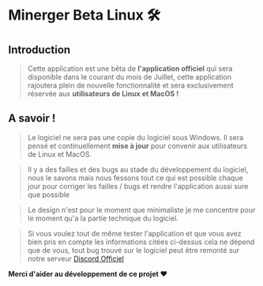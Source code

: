 # Minerger Beta Linux 🛠

## Introduction

> Cette application est une bêta de **l'application officiel** qui sera disponible dans le courant du mois de Juillet, cette application rajoutera plein de nouvelle fonctionnalité et sera exclusivement réservée aux **utilisateurs de Linux et MacOS !**

## A savoir !

> Le logiciel ne sera pas une copie du logiciel sous Windows. Il sera pensé et continuellement **mise à jour** pour convenir aux utilisateurs de Linux et MacOS.

> Il y a des failles et des bugs au stade du développement du logiciel, nous le savons mais nous fessons tout ce qui est possible chaque jour pour corriger les failles / bugs et rendre l'application aussi sure que possible

> Le design n'est pour le moment que minimaliste je me concentre pour le moment qu'a la partie technique du logiciel.

> Si vous voulez tout de même tester l'application et que vous avez bien pris en compte les informations citées ci-dessus cela ne dépend que de vous, tout bug trouvé sur le logiciel peut être remonté sur notre serveur [Discord Officiel](https://discord.gg/pt7Dp7P)

**Merci d'aider au développement de ce projet ❤️**
